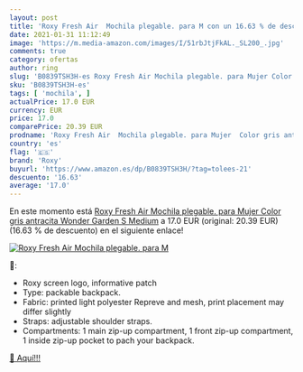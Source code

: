 ```yaml
---
layout: post
title: 'Roxy Fresh Air  Mochila plegable. para M con un 16.63 % de descuento'
date: 2021-01-31 11:12:49
image: 'https://m.media-amazon.com/images/I/51rbJtjFkAL._SL200_.jpg'
comments: true
category: ofertas
author: ring
slug: 'B0839TSH3H-es Roxy Fresh Air Mochila plegable. para Mujer Color gris...'
sku: 'B0839TSH3H-es'
tags: [ 'mochila', ]
actualPrice: 17.0 EUR
currency: EUR
price: 17.0
comparePrice: 20.39 EUR
prodname: 'Roxy Fresh Air  Mochila plegable. para Mujer  Color gris antracita Wonder Garden S  Medium'
country: 'es'
flag: '🇪🇸'
brand: 'Roxy'
buyurl: 'https://www.amazon.es/dp/B0839TSH3H/?tag=tolees-21'
descuento: '16.63'
average: '17.0'
---
```


En este momento está [Roxy Fresh Air  Mochila plegable. para Mujer  Color gris antracita Wonder Garden S  Medium](https://www.amazon.es/dp/B0839TSH3H/?tag=tolees-21) a 17.0 EUR (original: 20.39 EUR) (16.63 %  de descuento) en el siguiente enlace!

[![Roxy Fresh Air  Mochila plegable. para M](https://m.media-amazon.com/images/I/51rbJtjFkAL._SL200_.jpg)](https://www.amazon.es/dp/B0839TSH3H/?tag=tolees-21)

🔎:

- Roxy screen logo, informative patch
- Type: packable backpack.
- Fabric: printed light polyester Repreve and mesh, print placement may differ slightly
- Straps: adjustable shoulder straps.
- Compartments: 1 main zip-up compartment, 1 front zip-up compartment, 1 inside zip-up pocket to pach your backpack.

[🛒 Aquí!!!](https://www.amazon.es/dp/B0839TSH3H/?tag=tolees-21)
